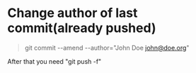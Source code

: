 
# Change author of last commit(already pushed)
> git commit --amend --author="John Doe <john@doe.org>"

After that you need "git push -f"
